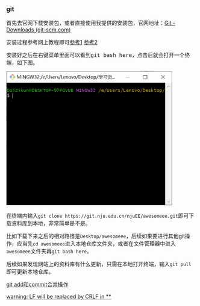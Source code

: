 ### git

首先去官网下载安装包，或者直接使用我提供的安装包，官网地址：[Git - Downloads (git-scm.com)](https://git-scm.com/download)

安装过程参考网上教程即可[参考1](https://blog.csdn.net/mukes/article/details/115693833)	[参考2](https://blog.csdn.net/weixin_44950987/article/details/102619708)

安装好之后在右键菜单里面可以看到<kbd>git bash here</kbd>，点击后就会打开一个终端，如下图。

<img src="../../img/image-20221014175956917.png" alt="image-20221014175956917" style="zoom: 67%;" />

在终端内输入`git clone https://git.nju.edu.cn/njuEE/awesomeee.git`即可下载资料库到本地，非常简单是不是。

比如下载下来之后的相对路径是`Desktop/awesomeee`，后续如果要进行其他git操作，应当先`cd awesomeee`进入本地仓库文件夹，或者在文件管理器中进入`awesomeee`文件夹再`git bash here`。

后续如果发现网站上的资料库有什么更新，只需在本地打开终端，输入`git pull`即可更新本地仓库。





[git add和commit合并操作](https://blog.csdn.net/littlehaes/article/details/104150941) 

[warning: LF will be replaced by CRLF in ** ](https://blog.csdn.net/man_zuo/article/details/88651416) 



 